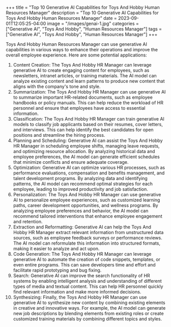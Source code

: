 +++
title = "Top 10 Generative AI Capabilities for Toys And Hobby Human Resources Manager"
description = "Top 10 Generative AI Capabilities for Toys And Hobby Human Resources Manager"
date = 2023-09-01T12:05:25-04:00
image = "/images/genai-1.jpg"
categories = ["Generative AI", "Toys And Hobby", "Human Resources Manager"]
tags = ["Generative AI", "Toys And Hobby", "Human Resources Manager"]
+++

Toys And Hobby Human Resources Manager can use generative AI capabilities in various ways to enhance their operations and improve the overall employee experience. Here are some potential applications:

1. Content Creation: The Toys And Hobby HR Manager can leverage generative AI to create engaging content for employees, such as newsletters, intranet articles, or training materials. The AI model can analyze existing content and learn patterns to produce new content that aligns with the company's tone and style.
2. Summarization: The Toys And Hobby HR Manager can use generative AI to summarize important HR-related documents, such as employee handbooks or policy manuals. This can help reduce the workload of HR personnel and ensure that employees have access to essential information.
3. Classification: The Toys And Hobby HR Manager can train generative AI models to classify job applicants based on their resumes, cover letters, and interviews. This can help identify the best candidates for open positions and streamline the hiring process.
4. Planning and Scheduling: Generative AI can assist the Toys And Hobby HR Manager in scheduling employee shifts, managing leave requests, and optimizing resource allocation. By analyzing historical data and employee preferences, the AI model can generate efficient schedules that minimize conflicts and ensure adequate coverage.
5. Optimization: Generative AI can optimize various HR processes, such as performance evaluations, compensation and benefits management, and talent development programs. By analyzing data and identifying patterns, the AI model can recommend optimal strategies for each employee, leading to improved productivity and job satisfaction.
6. Personalization: The Toys And Hobby HR Manager can use generative AI to personalize employee experiences, such as customized learning paths, career development opportunities, and wellness programs. By analyzing employee preferences and behavior, the AI model can recommend tailored interventions that enhance employee engagement and retention.
7. Extraction and Reformatting: Generative AI can help the Toys And Hobby HR Manager extract relevant information from unstructured data sources, such as employee feedback surveys or performance reviews. The AI model can reformulate this information into structured formats, making it easier to analyze and act upon.
8. Code Generation: The Toys And Hobby HR Manager can leverage generative AI to automate the creation of code snippets, templates, or even entire programs. This can save developers time and effort and facilitate rapid prototyping and bug fixing.
9. Search: Generative AI can improve the search functionality of HR systems by enabling intelligent analysis and understanding of different types of media and textual content. This can help HR personnel quickly find relevant information and make more informed decisions.
10. Synthesizing: Finally, the Toys And Hobby HR Manager can use generative AI to synthesize new content by combining existing elements in creative and innovative ways. For example, the AI model can generate new job descriptions by blending elements from existing roles or create customized training materials by combining different topics and styles.